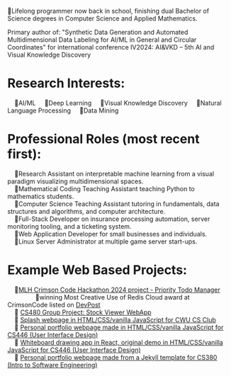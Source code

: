 🔹Lifelong programmer now back in school, finishing dual Bachelor of Science degrees in Computer Science and Applied Mathematics.      

Primary author of: "Synthetic Data Generation and Automated Multidimensional Data Labeling for AI/ML in General and Circular Coordinates" for international conference IV2024: AI&VKD – 5th AI and Visual Knowledge Discovery

# Research Interests:  
&nbsp;&nbsp;&nbsp;&nbsp;🔹AI/ML
&nbsp;&nbsp;&nbsp;&nbsp;🔹Deep Learning
&nbsp;&nbsp;&nbsp;&nbsp;🔹Visual Knowledge Discovery
&nbsp;&nbsp;&nbsp;&nbsp;🔹Natural Language Processing
&nbsp;&nbsp;&nbsp;&nbsp;🔹Data Mining

# Professional Roles (most recent first):    
&nbsp;&nbsp;&nbsp;&nbsp;🔹Research Assistant on interpretable machine learning from a visual paradigm visualizing multidimensional spaces.    
&nbsp;&nbsp;&nbsp;&nbsp;🔹Mathematical Coding Teaching Assistant teaching Python to mathematics students.    
&nbsp;&nbsp;&nbsp;&nbsp;🔹Computer Science Teaching Assistant tutoring in fundamentals, data structures and algorithms, and computer architecture.    
&nbsp;&nbsp;&nbsp;&nbsp;🔹Full-Stack Developer on insurance processing automation, server monitoring tooling, and a ticketing system.    
&nbsp;&nbsp;&nbsp;&nbsp;🔹Web Application Developer for small businesses and individuals.    
&nbsp;&nbsp;&nbsp;&nbsp;🔹Linux Server Administrator at multiple game server start-ups.    

# Example Web Based Projects:    
&nbsp;&nbsp;&nbsp;&nbsp;🔹[MLH Crimson Code Hackathon 2024 project - Priority Todo Manager](https://github.com/CWUsers/Priority-Todo-Manager)    
&nbsp;&nbsp;&nbsp;&nbsp;&nbsp;&nbsp;&nbsp;&nbsp;&nbsp;&nbsp;&nbsp;&nbsp;&nbsp;&nbsp;&nbsp;&nbsp;🔹winning Most Creative Use of Redis Cloud award at CrimsonCode listed on [DevPost](https://devpost.com/software/priority-todo-manager)    
&nbsp;&nbsp;&nbsp;&nbsp;🔹 [CS480 Group Project: Stock Viewer WebApp](https://github.com/CS480-Group-E/StockViewer-WebApp)    
&nbsp;&nbsp;&nbsp;&nbsp;🔹 [Splash webpage in HTML/CSS/vanilla JavaScript for CWU CS Club](https://cwu-cs-club.github.io/club-webpage-splash/)    
&nbsp;&nbsp;&nbsp;&nbsp;🔹 [Personal portfolio webpage made in HTML/CSS/vanilla JavaScript for CS446 (User Interface Design)](https://avaavarai.github.io/cs446-portfolio-webpage/)    
&nbsp;&nbsp;&nbsp;&nbsp;🔹 [Whiteboard drawing app in React, original demo in HTML/CSS/vanilla JavaScript for CS446 (User Interface Design)](https://avaavarai.github.io/CS446_MapMaker/)  
&nbsp;&nbsp;&nbsp;&nbsp;🔹 [Personal portfolio webpage made from a Jekyll template for CS380 (Intro to Software Engineering)](https://avaavarai.github.io/AvaAvarai.github.io.CS380/)    
